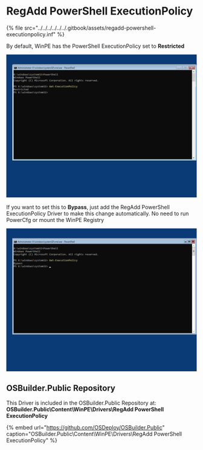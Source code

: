 # RegAdd PowerShell ExecutionPolicy

{% file src="../../../../../../.gitbook/assets/regadd-powershell-executionpolicy.inf" %}

By default, WinPE has the PowerShell ExecutionPolicy set to **Restricted**

![WinPE Default PowerShell ExecutionPolicy](../../../../../../.gitbook/assets/2018-10-18_23-55-22.png)

If you want to set this to **Bypass**, just add the RegAdd PowerShell ExecutionPolicy Driver to make this change automatically.  No need to run PowerCfg or mount the WinPE Registry

![RegAdd PowerShell ExecutionPolicy Driver](../../../../../../.gitbook/assets/2018-10-18_23-55-32.png)

## OSBuilder.Public Repository

This Driver is included in the OSBuilder.Public Repository at: **OSBuilder.Public\Content\WinPE\Drivers\RegAdd PowerShell ExecutionPolicy**

{% embed url="https://github.com/OSDeploy/OSBuilder.Public" caption="OSBuilder.Public\\Content\\WinPE\\Drivers\\RegAdd PowerShell ExecutionPolicy" %}

## 

